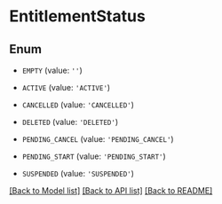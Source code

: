 # EntitlementStatus


## Enum

* `EMPTY` (value: `''`)

* `ACTIVE` (value: `'ACTIVE'`)

* `CANCELLED` (value: `'CANCELLED'`)

* `DELETED` (value: `'DELETED'`)

* `PENDING_CANCEL` (value: `'PENDING_CANCEL'`)

* `PENDING_START` (value: `'PENDING_START'`)

* `SUSPENDED` (value: `'SUSPENDED'`)

[[Back to Model list]](../README.md#documentation-for-models) [[Back to API list]](../README.md#documentation-for-api-endpoints) [[Back to README]](../README.md)


